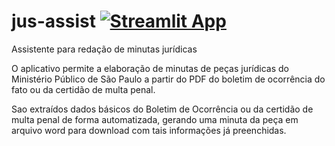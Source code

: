 # jus-assist [![Streamlit App](https://static.streamlit.io/badges/streamlit_badge_black_white.svg)](https://share.streamlit.io/yourGitHubName/yourRepo/yourApp/)

Assistente para redação de minutas jurídicas

 O aplicativo permite a elaboração de minutas de peças jurídicas do Ministério Público de São Paulo a partir do PDF do boletim de ocorrência do fato ou da certidão de multa penal. 

 Sao extraídos dados básicos do Boletim de Ocorrência ou da certidão de multa penal de forma automatizada, gerando uma minuta da peça em arquivo word para download com tais informações já preenchidas.


 
